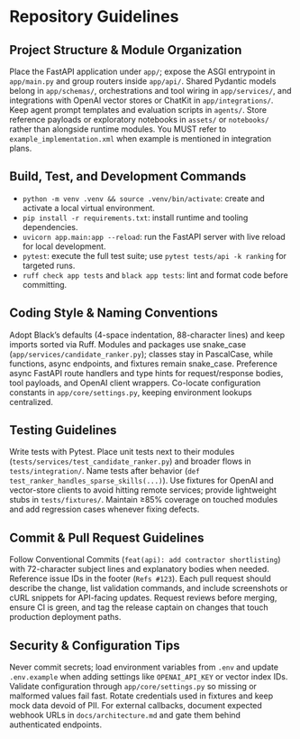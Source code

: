 # Repository Guidelines

## Project Structure & Module Organization
Place the FastAPI application under `app/`; expose the ASGI entrypoint in `app/main.py` and group routers inside `app/api/`. Shared Pydantic models belong in `app/schemas/`, orchestrations and tool wiring in `app/services/`, and integrations with OpenAI vector stores or ChatKit in `app/integrations/`. Keep agent prompt templates and evaluation scripts in `agents/`. Store reference payloads or exploratory notebooks in `assets/` or `notebooks/` rather than alongside runtime modules. You MUST refer to `example_implementation.xml` when example is mentioned in integration plans.

## Build, Test, and Development Commands
- `python -m venv .venv && source .venv/bin/activate`: create and activate a local virtual environment.
- `pip install -r requirements.txt`: install runtime and tooling dependencies.
- `uvicorn app.main:app --reload`: run the FastAPI server with live reload for local development.
- `pytest`: execute the full test suite; use `pytest tests/api -k ranking` for targeted runs.
- `ruff check app tests` and `black app tests`: lint and format code before committing.

## Coding Style & Naming Conventions
Adopt Black’s defaults (4-space indentation, 88-character lines) and keep imports sorted via Ruff. Modules and packages use snake_case (`app/services/candidate_ranker.py`); classes stay in PascalCase, while functions, async endpoints, and fixtures remain snake_case. Preference async FastAPI route handlers and type hints for request/response bodies, tool payloads, and OpenAI client wrappers. Co-locate configuration constants in `app/core/settings.py`, keeping environment lookups centralized.

## Testing Guidelines
Write tests with Pytest. Place unit tests next to their modules (`tests/services/test_candidate_ranker.py`) and broader flows in `tests/integration/`. Name tests after behavior (`def test_ranker_handles_sparse_skills(...)`). Use fixtures for OpenAI and vector-store clients to avoid hitting remote services; provide lightweight stubs in `tests/fixtures/`. Maintain ≥85% coverage on touched modules and add regression cases whenever fixing defects.

## Commit & Pull Request Guidelines
Follow Conventional Commits (`feat(api): add contractor shortlisting`) with 72-character subject lines and explanatory bodies when needed. Reference issue IDs in the footer (`Refs #123`). Each pull request should describe the change, list validation commands, and include screenshots or cURL snippets for API-facing updates. Request reviews before merging, ensure CI is green, and tag the release captain on changes that touch production deployment paths.

## Security & Configuration Tips
Never commit secrets; load environment variables from `.env` and update `.env.example` when adding settings like `OPENAI_API_KEY` or vector index IDs. Validate configuration through `app/core/settings.py` so missing or malformed values fail fast. Rotate credentials used in fixtures and keep mock data devoid of PII. For external callbacks, document expected webhook URLs in `docs/architecture.md` and gate them behind authenticated endpoints.
